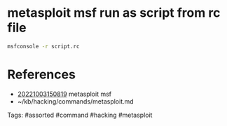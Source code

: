 # metasploit msf run as script from rc file
```bash
msfconsole -r script.rc
```

# References
- [20221003150819](/zet/20221003150819/README.md) metasploit msf
- ~/kb/hacking/commands/metasploit.md

Tags:
    #assorted #command #hacking #metasploit
